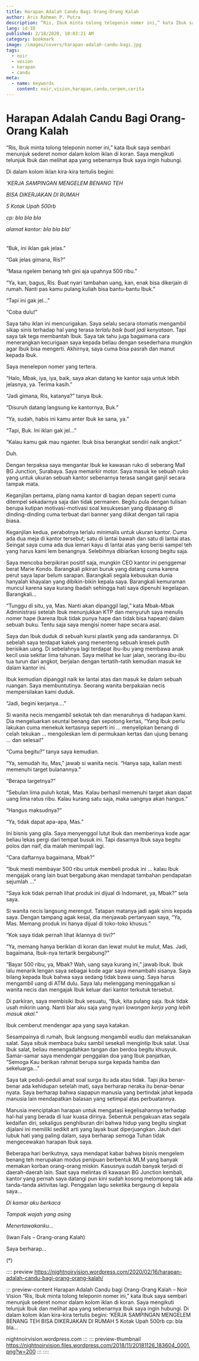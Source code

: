 ```yaml
---
title: Harapan Adalah Candu Bagi Orang-Orang Kalah
author: Aris Rahman P. Putra
description: “Ris, Ibuk minta tolong teleponin nomer ini,” kata Ibuk saya sembari menunjuk sederet nomor dalam kolom iklan di koran. Saya mengikuti telunjuk Ibuk dan melihat apa yang sebenarnya...
lang: id-ID
published: 2/18/2020, 10:03:21 AM
category: bookmark
image: /images/covers/harapan-adalah-candu-bagi.jpg
tags: 
  - noir
  - vesion
  - harapan
  - candu
meta:
  - name: keywords
    content: noir,vision,harapan,candu,cerpen,cerita
---
```

# Harapan Adalah Candu Bagi Orang-Orang Kalah

<Author name="Aris Rahman P. Putra" avatar="https://cdn.statically.io/img/telegra.ph/f=auto,q=100/file/2fbf52fafc3602298f03f.png" />
<FeaturedImage
  src="/images/covers/harapan-adalah-candu-bagi.jpg"
  author="John Towner"
  source="unsplash.com"
  sourceLink="https://unsplash.com/photos/3Kv48NS4WUU" />

“Ris, Ibuk minta tolong teleponin nomer ini,” kata Ibuk saya sembari menunjuk sederet nomor dalam kolom iklan di koran. Saya mengikuti telunjuk Ibuk dan melihat apa yang sebenarnya Ibuk saya ingin hubungi.

Di dalam kolom iklan kira-kira tertulis begini:


*‘KERJA SAMPINGAN MENGELEM BENANG TEH*

*BISA DIKERJAKAN DI RUMAH*

*5 Kotak Upah 500rb*

*cp: bla bla bla*

*alamat kantor: bla bla bla’*  
<br />
<br />
“Buk, ini iklan gak jelas.”

“Gak jelas gimana, Ris?”

“Masa ngelem benang teh gini aja upahnya 500 ribu.”

“Ya, kan, bagus, Ris. Buat nyari tambahan uang, kan, enak bisa dikerjain di rumah. Nanti pas kamu pulang kuliah bisa bantu-bantu Ibuk.”

“Tapi ini gak jel…”

“Coba dulu!”

Saya tahu iklan ini mencurigakan. Saya selalu secara otomatis mengambil sikap sinis terhadap hal yang terasa *terlalu baik buat jadi kenyataan*. Tapi saya tak tega membantah Ibuk. Saya tak tahu juga bagaimana cara menerangkan kecurigaan saya kepada beliau dengan sesederhana mungkin agar Ibuk bisa mengerti. Akhirnya, saya cuma bisa pasrah dan manut kepada Ibuk.

Saya menelepon nomer yang tertera.

“Halo, Mbak, iya, iya, baik, saya akan datang ke kantor saja untuk lebih jelasnya, ya. Terima kasih.”

“Jadi gimana, Ris, katanya?” tanya Ibuk.

“Disuruh datang langsung ke kantornya, Buk.”

“Ya, sudah, habis ini kamu anter Ibuk ke sana, ya.”

“Tapi, Buk. Ini iklan gak jel…”

“Kalau kamu gak mau nganter. Ibuk bisa berangkat sendiri naik angkot.”

Duh.

Dengan terpaksa saya mengantar Ibuk ke kawasan ruko di seberang Mall BG Junction, Surabaya. Saya memarkir motor. Saya masuk ke sebuah ruko yang untuk ukuran sebuah kantor sebenarnya terasa sangat ganjil secara tampak mata.

Keganjilan pertama, plang nama kantor di bagian depan seperti cuma ditempel sekadarnya saja dan tidak permanen. Begitu pula dengan tulisan berupa kutipan motivasi-motivasi soal kesuksesan yang dipasang di dinding-dinding cuma terbuat dari banner yang diikat dengan tali rapia biasa.

Keganjilan kedua, perabotnya terlalu minimalis untuk ukuran kantor. Cuma ada dua meja di kantor tersebut; satu di lantai bawah dan satu di lantai atas. Seingat saya cuma ada dua lemari kayu di lantai atas yang berisi sampel teh yang harus kami lem benangnya. Selebihnya dibiarkan kosong begitu saja.

Saya mencoba berpikiran positif saja, mungkin CEO kantor ini penggemar berat Marie Kondo. Barangkali pikiran buruk yang datang cuma karena perut saya lapar belum sarapan. Barangkali segala kebusukan dunia hanyalah khayalan yang dibikin-bikin kepala saya. Barangkali kemuraman muncul karena saya kurang ibadah sehingga hati saya dipenuhi kegelapan. Barangkali…

“Tunggu di situ, ya, Mas. Nanti akan dipanggil lagi,” kata Mbak-Mbak Administrasi setelah Ibuk menunjukkan KTP dan menyuruh saya menulis nomer hape (karena Ibuk tidak punya hape dan tidak bisa hapean) dalam sebuah buku. Tentu saja saya mengisi nomer hape secara asal.

Saya dan Ibuk duduk di sebuah kursi plastik yang ada sandarannya. Di sebelah saya terdapat kakek yang menenteng sebuah kresek putih berisikan uang. Di sebelahnya lagi terdapat ibu-ibu yang membawa anak kecil usia sekitar lima tahunan. Saya melihat ke luar jalan, seorang ibu-ibu tua turun dari angkot, berjalan dengan tertatih-tatih kemudian masuk ke dalam kantor ini.

Ibuk kemudian dipanggil naik ke lantai atas dan masuk ke dalam sebuah ruangan. Saya membuntutinya. Seorang wanita berpakaian necis mempersilakan kami duduk.

“Jadi, begini kerjanya….”

Si wanita necis mengambil sekotak teh dan menaruhnya di hadapan kami. Dia mengeluarkan seuntai benang dan sepotong kertas, “Yang Ibuk perlu lakukan cuma menekuk kertasnya seperti ini … menyelipkan benang di celah tekukan … mengoleskan lem di permukaan kertas dan ujung benang … dan selesai!”

“Cuma begitu?” tanya saya kemudian.

“Ya, semudah itu, Mas,” jawab si wanita necis. “Hanya saja, kalian mesti memenuhi target bulanannya.”

“Berapa targetnya?”

 “Sebulan lima puluh kotak, Mas. Kalau berhasil memenuhi target akan dapat uang lima ratus ribu. Kalau kurang satu saja, maka uangnya akan hangus.”

“Hangus maksudnya?”

“Ya, tidak dapat apa-apa, Mas.” 

Ini bisnis yang gila. Saya menyenggol lutut Ibuk dan memberinya kode agar beliau lekas pergi dari tempat busuk ini. Tapi dasarnya Ibuk saya begitu polos dan naif, dia malah menimpali lagi.

“Cara daftarnya bagaimana, Mbak?”

 “Ibuk mesti membayar 500 ribu untuk membeli produk ini … kalau Ibuk mengajak orang lain buat bergabung akan mendapat tambahan pendapatan sejumlah …”

“Saya kok tidak pernah lihat produk ini dijual di Indomaret, ya, Mbak?” sela saya.

Si wanita necis langsung merengut. Tatapan matanya jadi agak sinis kepada saya. Dengan tampang agak kesal, dia menjawab pertanyaan saya, “Ya, Mas. Memang produk ini hanya dijual di toko-toko khusus.”

“Kok saya tidak pernah lihat iklannya di tivi?”

“Ya, memang hanya beriklan di koran dan lewat mulut ke mulut, Mas. Jadi, bagaimana, Ibuk-nya tertarik bergabung?”

“Bayar 500 ribu, ya, Mbak? Wah, uang saya kurang ini,” jawab Ibuk. Ibuk lalu menarik lengan saya sebagai kode agar saya menambahi sisanya. Saya bilang kepada Ibuk bahwa saya sedang tidak bawa uang. Saya harus mengambil uang di ATM dulu. Saya lalu melenggang meninggalkan si wanita necis dan mengajak Ibuk keluar dari kantor terkutuk tersebut.

Di parkiran, saya membisiki Ibuk sesuatu, “Buk, kita pulang saja. Ibuk tidak usah mikirin uang. Nanti biar aku saja yang nyari *lowongan kerja yang lebih masuk akal*.”

Ibuk cemberut mendengar apa yang saya katakan.

Sesampainya di rumah, Ibuk langsung mengambil wudlu dan melaksanakan salat. Saya sibuk membaca buku sambil sesekali mengintip Ibuk salat. Usai Ibuk salat, beliau menengadahkan tangan dan berdoa begitu khusyuk. Samar-samar saya mendengar penggalan doa yang Ibuk panjatkan, “Semoga Kau berikan rahmat berupa surga kepada hamba dan sekeluarga…”

Saya tak peduli-peduli amat soal surga itu ada atau tidak. Tapi jika benar-benar ada kehidupan setelah mati, saya berharap neraka itu benar-benar nyata. Saya berharap bahwa siapapun manusia yang bertindak jahat kepada manusia lain mendapatkan balasan yang setimpal atas perbuatannya.

Manusia menciptakan harapan untuk mengatasi kegelisahannya terhadap hal-hal yang berada di luar kuasa dirinya. Sebentuk pengakuan atas segala kedaifan diri, sekaligus penghiburan diri bahwa hidup yang begitu singkat dijalani ini memiliki sedikit arti yang layak buat diperjuangkan. Jauh dari lubuk hati yang paling dalam, saya berharap semoga Tuhan tidak mengecewakan harapan Ibuk saya. 

Beberapa hari berikutnya, saya mendapat kabar bahwa bisnis mengelem benang teh merupakan modus penipuan berbentuk MLM yang banyak memakan korban orang-orang miskin. Kasusnya sudah banyak terjadi di daerah-daerah lain. Saat saya melintas di kawasan BG Junction kembali, kantor yang pernah saya datangi pun kini sudah kosong melompong tak ada tanda-tanda aktivitas lagi. Penggalan lagu seketika bergaung di kepala saya…

*Di kamar aku berkaca*

*Tampak wajah yang asing*

*Menertawakanku…*

(Iwan Fals – Orang-orang Kalah)

Saya berharap…

(*)

:::: preview https://nightnoirvision.wordpress.com/2020/02/16/harapan-adalah-candu-bagi-orang-orang-kalah/

::: preview-content Harapan Adalah Candu bagi Orang-Orang Kalah – Noir Vision
“Ris, Ibuk minta tolong teleponin nomer ini,” kata Ibuk saya sembari menunjuk sederet nomor dalam kolom iklan di koran. Saya mengikuti telunjuk Ibuk dan melihat apa yang sebenarnya Ibuk saya ingin hubungi. Di dalam kolom iklan kira-kira tertulis begini: ‘KERJA SAMPINGAN MENGELEM BENANG TEH BISA DIKERJAKAN DI RUMAH 5 Kotak Upah 500rb cp: bla bla…

nightnoirvision.wordpress.com
:::
::: preview-thumbnail https://nightnoirvision.files.wordpress.com/2018/11/20181126_183604_0001.png?w=200
:::
::::
